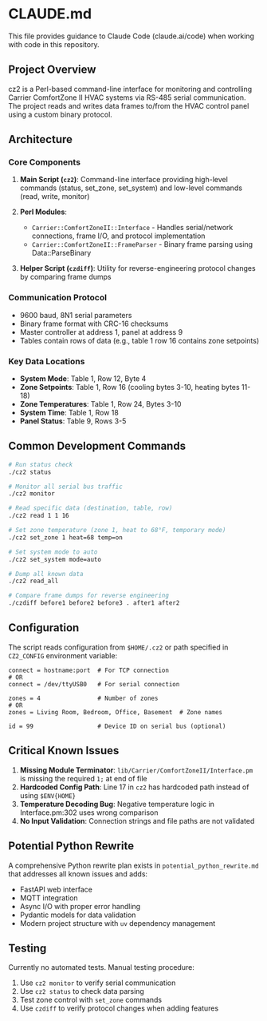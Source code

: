 # CLAUDE.md

This file provides guidance to Claude Code (claude.ai/code) when working with code in this repository.

## Project Overview

cz2 is a Perl-based command-line interface for monitoring and controlling Carrier ComfortZone II HVAC systems via RS-485 serial communication. The project reads and writes data frames to/from the HVAC control panel using a custom binary protocol.

## Architecture

### Core Components

1. **Main Script (`cz2`)**: Command-line interface providing high-level commands (status, set_zone, set_system) and low-level commands (read, write, monitor)

2. **Perl Modules**:
   - `Carrier::ComfortZoneII::Interface` - Handles serial/network connections, frame I/O, and protocol implementation
   - `Carrier::ComfortZoneII::FrameParser` - Binary frame parsing using Data::ParseBinary

3. **Helper Script (`czdiff`)**: Utility for reverse-engineering protocol changes by comparing frame dumps

### Communication Protocol

- 9600 baud, 8N1 serial parameters
- Binary frame format with CRC-16 checksums
- Master controller at address 1, panel at address 9
- Tables contain rows of data (e.g., table 1 row 16 contains zone setpoints)

### Key Data Locations

- **System Mode**: Table 1, Row 12, Byte 4
- **Zone Setpoints**: Table 1, Row 16 (cooling bytes 3-10, heating bytes 11-18)
- **Zone Temperatures**: Table 1, Row 24, Bytes 3-10
- **System Time**: Table 1, Row 18
- **Panel Status**: Table 9, Rows 3-5

## Common Development Commands

```bash
# Run status check
./cz2 status

# Monitor all serial bus traffic
./cz2 monitor

# Read specific data (destination, table, row)
./cz2 read 1 1 16

# Set zone temperature (zone 1, heat to 68°F, temporary mode)
./cz2 set_zone 1 heat=68 temp=on

# Set system mode to auto
./cz2 set_system mode=auto

# Dump all known data
./cz2 read_all

# Compare frame dumps for reverse engineering
./czdiff before1 before2 before3 . after1 after2
```

## Configuration

The script reads configuration from `$HOME/.cz2` or path specified in `CZ2_CONFIG` environment variable:

```
connect = hostname:port  # For TCP connection
# OR
connect = /dev/ttyUSB0   # For serial connection

zones = 4                # Number of zones
# OR  
zones = Living Room, Bedroom, Office, Basement  # Zone names

id = 99                  # Device ID on serial bus (optional)
```

## Critical Known Issues

1. **Missing Module Terminator**: `lib/Carrier/ComfortZoneII/Interface.pm` is missing the required `1;` at end of file
2. **Hardcoded Config Path**: Line 17 in `cz2` has hardcoded path instead of using `$ENV{HOME}`
3. **Temperature Decoding Bug**: Negative temperature logic in Interface.pm:302 uses wrong comparison
4. **No Input Validation**: Connection strings and file paths are not validated

## Potential Python Rewrite

A comprehensive Python rewrite plan exists in `potential_python_rewrite.md` that addresses all known issues and adds:
- FastAPI web interface
- MQTT integration  
- Async I/O with proper error handling
- Pydantic models for data validation
- Modern project structure with `uv` dependency management

## Testing

Currently no automated tests. Manual testing procedure:
1. Use `cz2 monitor` to verify serial communication
2. Use `cz2 status` to check data parsing
3. Test zone control with `set_zone` commands
4. Use `czdiff` to verify protocol changes when adding features